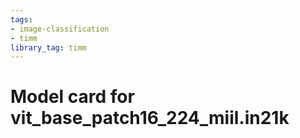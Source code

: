 ```yaml
---
tags:
- image-classification
- timm
library_tag: timm
---
```

# Model card for vit_base_patch16_224_miil.in21k
